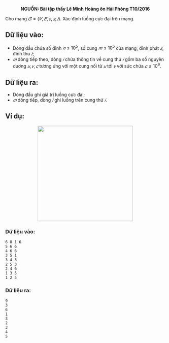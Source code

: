 **<center>NGUỒN: Bài tập thầy Lê Minh Hoàng ôn Hải Phòng T10/2016</center>**

Cho mạng $𝐺 = (𝑉, 𝐸, 𝑐, 𝑠, 𝑡)$. Xác định luồng cực đại trên mạng.

## Dữ liệu vào:
- Dòng đầu chứa số đỉnh $𝑛 ≤ 10^5$, số cung $𝑚 ≤ 10^5$ của mạng, đỉnh phát $𝑠$, đỉnh thu $𝑡$;
- $𝑚$ dòng tiếp theo, dòng $𝑖$ chứa thông tin về cung thứ $𝑖$ gồm ba số nguyên dương $𝑢, 𝑣, 𝑐$ tương ứng với một cung nối từ $𝑢$ tới $𝑣$ với sức chứa $𝑐 ≤ 10^9$.

## Dữ liệu ra:
- Dòng đầu ghi giá trị luồng cực đại;
- $𝑚$ dòng tiếp, dòng $𝑖$ ghi luồng trên cung thứ $𝑖$.

## Ví dụ:
<center><img src="/images/problems/1427/FLOW.svg" width="300px" /></center>

### Dữ liệu vào:
```
6 8 1 6
5 6 6
4 6 6
3 5 1
3 4 3
2 5 3
2 4 6
1 3 5
1 2 5
```

### Dữ liệu ra:
```
9
3
6
1
3
2
3
4
5
```